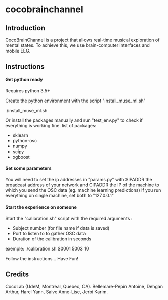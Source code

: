 # cocobrainchannel

## Introduction

CocoBrainChannel is a project that allows real-time musical exploration of mental states. To achieve this, we use brain-computer interfaces and mobile EEG.

## Instructions

#### Get python ready

Requires python 3.5+

Create the python environment with the script "install_muse_ml.sh"

./install_muse_ml.sh

Or install the packages manually and run "test_env.py" to check if everything is working fine.
list of packages:
- sklearn
- python-osc
- numpy
- scipy
- xgboost

#### Set some parameters

You will need to set the ip addresses in "params.py" with SIPADDR the broadcast address of your network and CIPADDR the IP of the machine  to which you send the OSC data (eg. machine learning predictions)
If you run everything on single machine, set both to "127.0.0.1"

#### Start the experience on someone

Start the "calibration.sh" script with the required arguments :
- Subject number (for file name if data is saved)
- Port to listen to to gather OSC data
- Duration of the calibration in seconds

exemple:
./calibration.sh S0001 5003 10

Follow the instructions...
Have Fun!

## Credits

CocoLab (UdeM, Montreal, Quebec, CA).
Bellemare-Pepin Antoine,
Dehgan Arthur,
Harel Yann,
Saive Anne-Lise,
Jerbi Karim.

